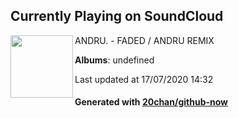 ## Currently Playing on SoundCloud

[<img align="left" width="100" src="https://i1.sndcdn.com/artworks-000104987790-fapimd-t120x120.jpg">](https://soundcloud.com/andruofficial/faded)

ANDRU. - FADED / ANDRU REMIX

**Albums**: undefined

Last updated at 17/07/2020 14:32

#### Generated with [20chan/github-now](https://github.com/20chan/github-now)


<!--
**20chan/20chan** is a ✨ _special_ ✨ repository because its `README.md` (this file) appears on your GitHub profile.

Here are some ideas to get you started:

- 🔭 I’m currently working on ...
- 🌱 I’m currently learning ...
- 👯 I’m looking to collaborate on ...
- 🤔 I’m looking for help with ...
- 💬 Ask me about ...
- 📫 How to reach me: ...
- 😄 Pronouns: ...
- ⚡ Fun fact: ...
-->
